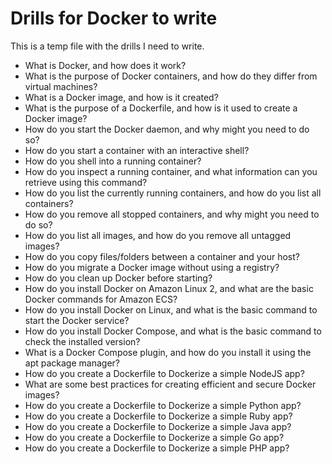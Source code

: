 # Drills for Docker to write

This is a temp file with the drills I need to write.

* What is Docker, and how does it work?
* What is the purpose of Docker containers, and how do they differ from virtual machines?
* What is a Docker image, and how is it created?
* What is the purpose of a Dockerfile, and how is it used to create a Docker image?
* How do you start the Docker daemon, and why might you need to do so?
* How do you start a container with an interactive shell?
* How do you shell into a running container?
* How do you inspect a running container, and what information can you retrieve using this command?
* How do you list the currently running containers, and how do you list all containers?
* How do you remove all stopped containers, and why might you need to do so?
* How do you list all images, and how do you remove all untagged images?
* How do you copy files/folders between a container and your host?
* How do you migrate a Docker image without using a registry?
* How do you clean up Docker before starting?
* How do you install Docker on Amazon Linux 2, and what are the basic Docker commands for Amazon ECS?
* How do you install Docker on Linux, and what is the basic command to start the Docker service?
* How do you install Docker Compose, and what is the basic command to check the installed version?
* What is a Docker Compose plugin, and how do you install it using the apt package manager?
* How do you create a Dockerfile to Dockerize a simple NodeJS app?
* What are some best practices for creating efficient and secure Docker images?
* How do you create a Dockerfile to Dockerize a simple Python app?
* How do you create a Dockerfile to Dockerize a simple Ruby app?
* How do you create a Dockerfile to Dockerize a simple Java app?
* How do you create a Dockerfile to Dockerize a simple Go app?
* How do you create a Dockerfile to Dockerize a simple PHP app?
